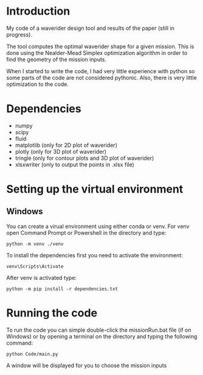 # Introduction
My code of a waverider design tool and results of the paper (still in progress).

The tool computes the optimal waverider shape for a given mission. This is done using the Nealder-Mead Simplex optimization algorithm in order to find the geometry of the mission inputs.

When I started to write the code, I had very little experience with python so some parts of the code are not considered pythonic. Also, there is very little optimization to the code.

# Dependencies
* numpy
* scipy
* fluid
* matplotlib (only for 2D plot of waverider)
* plotly (only for 3D plot of waverider)
* tringle (only for contour plots and 3D plot of waverider)
* xlsxwriter (only to output the points in .xlsx file)

# Setting up the virtual environment
## Windows
You can create a virual environment using either conda or venv. For venv open Command Prompt or Powershell in the directory and type: 
```
python -m venv ./venv
```

To install the dependencies first you need to activate the environment:
```
venv\Scripts\Activate
```

After venv is activated type:
```
python -m pip install -r dependencies.txt
```

# Running the code
To run the code you can simple double-click the missionRun.bat file (if on Windows) or by opening a terminal on the directory and typing the following command:
```
python Code/main.py
```
A window will be displayed for you to choose the mission inputs
